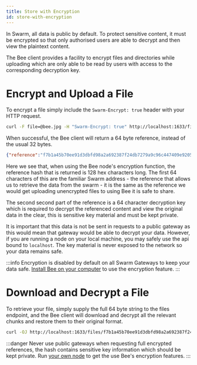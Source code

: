 ```yaml
---
title: Store with Encryption
id: store-with-encryption
---
```


In Swarm, all data is public by default. To protect sensitive content, it must be encrypted so that only authorised users are able to decrypt and then view the plaintext content. 

The Bee client provides a facility to encrypt files and directories while uploading which are only able to be read by users with access to the corresponding decryption key.

# Encrypt and Upload a File

To encrypt a file simply include the `Swarm-Encrypt: true` header with your HTTP request.

```bash
curl -F file=@bee.jpg -H "Swarm-Encrypt: true" http://localhost:1633/files
```

When successful, the Bee client will return a 64 byte reference, instead of the usual 32 bytes.

```json
{"reference":"f7b1a45b70ee91d3dbfd98a2a692387f24db7279a9c96c447409e9205cf265baef29bf6aa294264762e33f6a18318562c86383dd8bfea2cec14fae08a8039bf3"}
```

Here we see that, when using the Bee node's encryption function, the reference hash that is returned is 128 hex characters long. The first 64 characters of this are the familiar Swarm address - the reference that allows us to retrieve the data from the swarm - it is the same as the reference we would get uploading unencrypted files to using Bee it is safe to share.

The second second part of the reference is a 64 character decryption key which is required to decrypt the referenced content and view the original data in the clear, this is sensitive key material and must be kept private.

It is important that this data is not be sent in requests to a public gateway as this would mean that gateway would be able to decrypt your data. However, if you are running a node on your local machine, you may safely use the api bound to `localhost`. The key material is never exposed to the network so your data remains safe.

:::info
Encryption is disabled by default on all Swarm Gateways to keep your data safe. [Install Bee on your computer](/docs/installation/quick-start) to use the encryption feature.
:::

# Download and Decrypt a File

To retrieve your file, simply supply the full 64 byte string to the files endpoint, and the Bee client will download and decrypt all the relevant chunks and restore them to their original format.

```bash
curl -OJ http://localhost:1633/files/f7b1a45b70ee91d3dbfd98a2a692387f24db7279a9c96c447409e9205cf265baef29bf6aa294264762e33f6a18318562c86383dd8bfea2cec14fae08a8039bf3
```

:::danger
Never use public gateways when requesting full encrypted references, the hash contains sensitive key information which should be kept private. Run [your own node](/docs/installation/quick-start) to get the use Bee's encryption features.
:::
